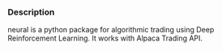 ### Description
neural is a python package for algorithmic trading using Deep Reinforcement Learning. It works with Alpaca Trading API. 
